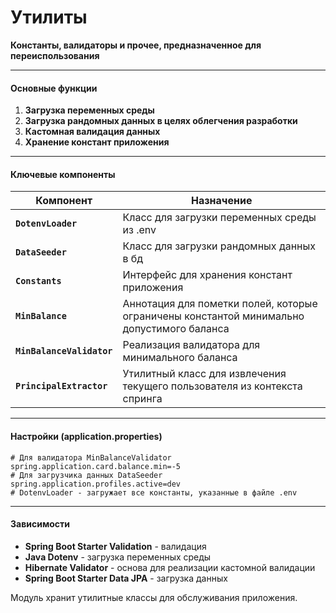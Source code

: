 # Утилиты
**Константы, валидаторы и прочее, предназначенное для переиспользования**

---

#### Основные функции
1. **Загрузка переменных среды** 
2. **Загрузка рандомных данных в целях облегчения разработки**
3. **Кастомная валидация данных** 
4. **Хранение констант приложения**

---

#### Ключевые компоненты
| Компонент                    | Назначение                                                                                |
|------------------------------|-------------------------------------------------------------------------------------------|
| **`DotenvLoader`**           | Класс для загрузки переменных среды из .env                                               |
| **`DataSeeder`**             | Класс для загрузки рандомных данных в бд                                                  |
| **`Constants`**              | Интерфейс для хранения констант приложения                                                |
| **`MinBalance`**             | Аннотация для пометки полей, которые ограничены константой минимально допустимого баланса |
| **`MinBalanceValidator`**    | Реализация валидатора для минимального баланса                                            |
| **`PrincipalExtractor`**     | Утилитный класс для извлечения текущего пользователя из контекста спринга                 |

---

#### Настройки (application.properties)
```properties
# Для валидатора MinBalanceValidator 
spring.application.card.balance.min=-5
# Для загрузчика данных DataSeeder
spring.application.profiles.active=dev
# DotenvLoader - загружает все константы, указанные в файле .env
```

---

#### Зависимости
- **Spring Boot Starter Validation** - валидация
- **Java Dotenv** - загрузка переменных среды
- **Hibernate Validator** - основа для реализации кастомной валидации
- **Spring Boot Starter Data JPA** - загрузка данных

Модуль хранит утилитные классы для обслуживания приложения.